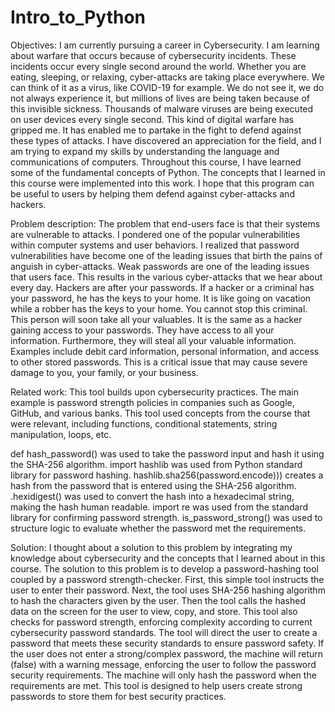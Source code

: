 # Intro_to_Python
Objectives: I am currently pursuing a career in Cybersecurity. I am learning about warfare that occurs because of cybersecurity incidents. These incidents occur every single second around the world. Whether you are eating, sleeping, or relaxing, cyber-attacks are taking place everywhere. We can think of it as a virus, like COVID-19 for example. We do not see it, we do not always experience it, but millions of lives are being taken because of this invisible sickness. Thousands of malware viruses are being executed on user devices every single second. This kind of digital warfare has gripped me. It has enabled me to partake in the fight to defend against these types of attacks. I have discovered an appreciation for the field, and I am trying to expand my skills by understanding the language and communications of computers. Throughout this course, I have learned some of the fundamental concepts of Python. The concepts that I learned in this course were implemented into this work. I hope that this program can be useful to users by helping them defend against cyber-attacks and hackers.



Problem description: The problem that end-users face is that their systems are vulnerable to attacks. I pondered one of the popular vulnerabilities within computer systems and user behaviors. I realized that password vulnerabilities have become one of the leading issues that birth the pains of anguish in cyber-attacks. Weak passwords are one of the leading issues that users face. This results in the various cyber-attacks that we hear about every day. Hackers are after your passwords. If a hacker or a criminal has your password, he has the keys to your home. It is like going on vacation while a robber has the keys to your home. You cannot stop this criminal. This person will soon take all your valuables. It is the same as a hacker gaining access to your passwords. They have access to all your information. Furthermore, they will steal all your valuable information. Examples include debit card information, personal information, and access to other stored passwords. This is a critical issue that may cause severe damage to you, your family, or your business.

 

Related work: This tool builds upon cybersecurity practices. The main example is password strength policies in companies such as Google, GitHub, and various banks. This tool used concepts from the course that were relevant, including functions, conditional statements, string manipulation, loops, etc.

def hash_password() was used to take the password input and hash it using the SHA-256 algorithm.
import hashlib was used from Python standard library for password hashing.
hashlib.sha256(password.encode))) creates a hash from the password that is entered using the SHA-256 algorithm.
.hexidigest() was used to convert the hash into a hexadecimal string, making the hash human readable.
import re was used from the standard library for confirming password strength.
is_password_strong() was used to structure logic to evaluate whether the password met the requirements.
 

Solution: I thought about a solution to this problem by integrating my knowledge about cybersecurity and the concepts that I learned about in this course. The solution to this problem is to develop a password-hashing tool coupled by a password strength-checker. First, this simple tool instructs the user to enter their password. Next, the tool uses SHA-256 hashing algorithm to hash the characters given by the user. Then the tool calls the hashed data on the screen for the user to view, copy, and store. This tool also checks for password strength, enforcing complexity according to current cybersecurity password standards. The tool will direct the user to create a password that meets these security standards to ensure password safety. If the user does not enter a strong/complex password, the machine will return (false) with a warning message, enforcing the user to follow the password security requirements. The machine will only hash the password when the requirements are met. This tool is designed to help users create strong passwords to store them for best security practices.